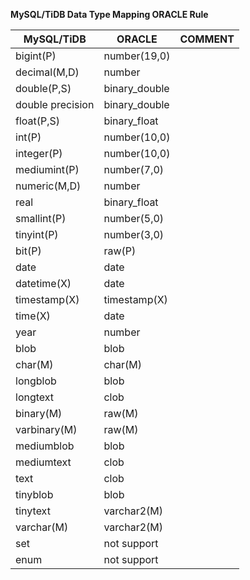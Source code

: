 <b>MySQL/TiDB Data Type Mapping ORACLE Rule</b>

| MySQL/TiDB          | ORACLE                 | COMMENT |
|---------------------|------------------------|---------|
| bigint(P)           | number(19,0)           |         |
| decimal(M,D)        | number                 |         |
| double(P,S)         | binary_double          |         |
| double precision    | binary_double          |         |
| float(P,S)          | binary_float           |         |
| int(P)              | number(10,0)           |         |
| integer(P)          | number(10,0)           |         |
| mediumint(P)        | number(7,0)            |         |
| numeric(M,D)        | number                 |         |
| real                | binary_float           |         |
| smallint(P)         | number(5,0)            |         |
| tinyint(P)          | number(3,0)            |         |
| bit(P)              | raw(P)                 |         |
| date                | date                   |         |
| datetime(X)         | date                   |         |
| timestamp(X)        | timestamp(X)           |         |
| time(X)             | date                   |         |
| year                | number                 |         |
| blob                | blob                   |         |
| char(M)             | char(M)                |         |
| longblob            | blob                   |         |
| longtext            | clob                   |         |
| binary(M)           | raw(M)                 |         |
| varbinary(M)        | raw(M)                 |         |
| mediumblob          | blob                   |         |
| mediumtext          | clob                   |         |
| text                | clob                   |         |
| tinyblob            | blob                   |         |
| tinytext            | varchar2(M)            |         |
| varchar(M)          | varchar2(M)            |         |
| set                 | not support            |         |
| enum                | not support            |         |